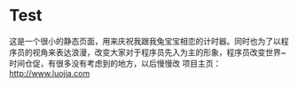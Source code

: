 # Test
这是一个很小的静态页面，用来庆祝我跟我兔宝宝相恋的计时器。同时也为了以程序员的视角来表达浪漫，改变大家对于程序员先入为主的形象，程序员改变世界~
时间仓促，有很多没有考虑到的地方，以后慢慢改
项目主页：http://www.luojia.com
